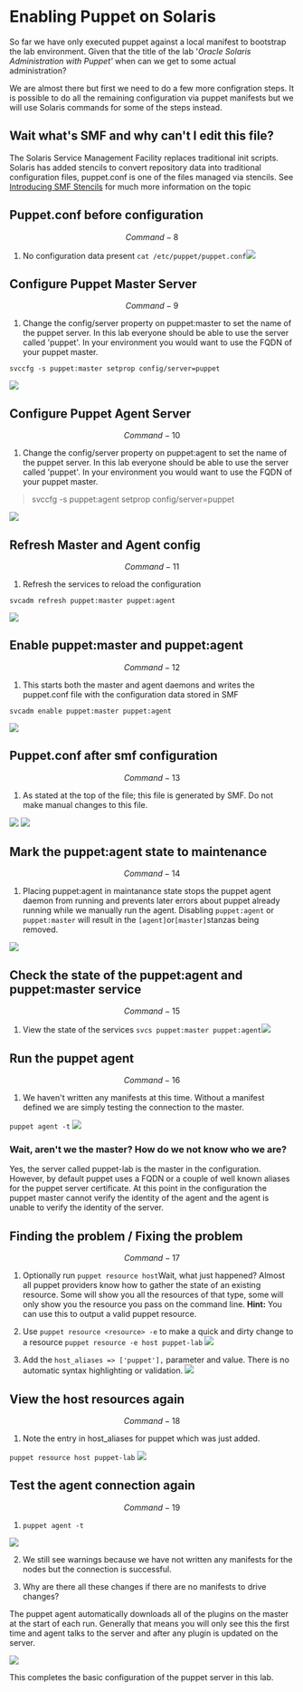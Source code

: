 # Enabling Puppet on Solaris

So far we have only executed puppet against a local manifest to bootstrap the lab environment. Given that the title of the lab '_Oracle Solaris Administration with Puppet'_ when can we get to some actual administration?

We are almost there but first we need to do a few more configration steps. It is possible to do all the remaining configuration via puppet manifests but we will use Solaris commands for some of the steps instead.

## Wait what's SMF and why can't I edit this file?

The Solaris Service Management Facility replaces traditional init scripts. Solaris has added stencils to convert repository data into traditional configuration files, puppet.conf is one of the files managed via stencils.
See [Introducing SMF Stencils](https://blogs.oracle.com/SolarisSMF/entry/introducing_smf_stencils) for much more information on the topic

## Puppet.conf before configuration


$$
Command - 8
$$


1. No configuration data present
  `cat /etc/puppet/puppet.conf`![](/images/SETUP-008-puppet-conf-before.png)

## Configure Puppet Master Server


$$
Command-9
$$


1. Change the config\/server property on puppet:master to set the name of the puppet server. In this lab everyone should be able to use the server called 'puppet'. In your environment you would want to use the FQDN of your puppet master.

  `svccfg -s puppet:master setprop config/server=puppet`

  ![](/images/SETUP-009-svccfg-master.png)


## Configure Puppet Agent Server


$$
Command-10
$$


1. Change the config\/server property on puppet:agent to set the name of the puppet server. In this lab everyone should be able to use the server called 'puppet'. In your environment you would want to use the FQDN of your puppet master.

  > svccfg -s puppet:agent setprop config\/server=puppet

  ![](/images/SETUP-010-svccfg-agent.png)


## Refresh Master and Agent config


$$
Command-11
$$


1. Refresh the services to reload the configuration

  `svcadm refresh puppet:master puppet:agent`

  ![](/images/SETUP-011-svcadm-refresh.png)


## Enable puppet:master and puppet:agent


$$
Command-12
$$


1. This starts both the master and agent daemons and writes the puppet.conf file with the configuration data stored in SMF

  `svcadm enable puppet:master puppet:agent`

  ![](/images/SETUP-012-svcadm-enable.png)


## Puppet.conf after smf configuration


$$
Command-13
$$


1. As stated at the top of the file; this file is generated by SMF. Do not make manual changes to this file.

  ![](/images/SETUP-013-puppet-conf-after.png)
  ![](/images/SETUP-013.1-puppet-conf-after.png)


## Mark the puppet:agent state to maintenance


$$
Command-14
$$


1. Placing puppet:agent in maintanance state stops the puppet agent daemon from running and prevents later errors about puppet already running while we manually run the agent. Disabling `puppet:agent` or `puppet:master` will result in the `[agent]`or`[master]`stanzas being removed.

  ![](/images/SETUP-014-svcadm-mark.png)


## Check the state of the puppet:agent and puppet:master service


$$
Command-15
$$


1. View the state of the services
  `svcs puppet:master puppet:agent`![](/images/SETUP-015-svcs.png)

## Run the puppet agent


$$
Command-16
$$


1. We haven't written any manifests at this time. Without a manifest defined we are simply testing the connection to the master.

  `puppet agent -t`
  ![](/images/SETUP-016-agent-test.png)

  ### Wait, aren't we the master? How do we not know who we are?

  Yes, the server called puppet-lab is the master in the configuration. However, by default puppet uses a FQDN or a couple of well known aliases for the puppet server certificate. At this point in the configuration the puppet master cannot verify the identity of the agent and the agent is unable to verify the identity of the server.


## Finding the problem \/ Fixing the problem


$$
Command-17
$$


1. Optionally run `puppet resource host`Wait, what just happened? Almost all puppet providers know how to gather the state of an existing resource. Some will show you all the resources of that type, some will only show you the resource you pass on the command line. **Hint:** You can use this to output a valid puppet resource.

2. Use `puppet resource <resource> -e` to make a quick and dirty change to a resource
  `puppet resource -e host puppet-lab`
  ![](/images/SETUP-017.0-resource.png)

3. Add the `host_aliases => ['puppet'],` parameter and value. There is no automatic syntax highlighting or validation.
  ![](/images/SETUP-017.1-resource-e.png)


## View the host resources again


$$
Command - 18
$$


1. Note the entry in host\_aliases for puppet which was just added.

  `puppet resource host puppet-lab`
  ![](/images/SETUP-018-resource-after.png)


## Test the agent connection again


$$
Command - 19
$$


1. `puppet agent -t`

  ![](/images/SETUP-019.0-pluginsync.png)

2. We still see warnings because we have not written any manifests for the nodes but the connection is successful.

3. Why are there all these changes if there are no manifests to drive changes?

  The puppet agent automatically downloads all of the plugins on the master at the start of each run. Generally that means you will only see this the first time and agent talks to the server and after any plugin is updated on the server.

  ![](/images/SETUP-019.1-pluginsync.png)


This completes the basic configuration of the puppet server in this lab.

